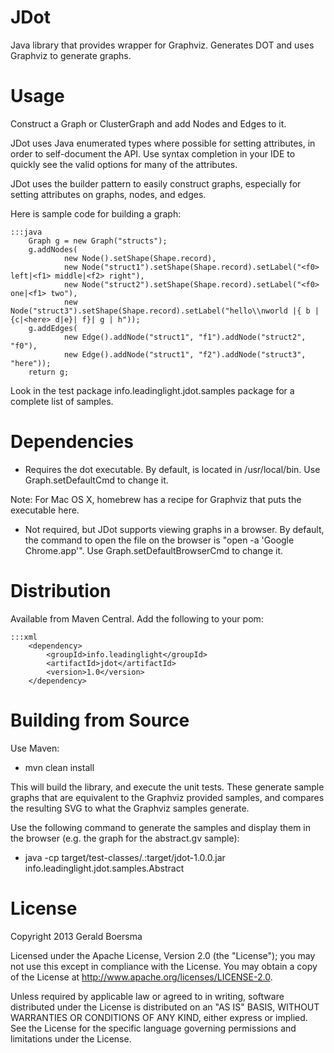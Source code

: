 JDot
====

Java library that provides wrapper for Graphviz. Generates DOT and uses Graphviz to generate graphs.

Usage
=====

Construct a Graph or ClusterGraph and add Nodes and Edges to it.

JDot uses Java enumerated types where possible for setting attributes, in order to self-document
the API. Use syntax completion in your IDE to quickly see the valid options for many of the 
attributes.

JDot uses the builder pattern to easily construct graphs, especially for setting attributes on graphs, nodes, and edges.

Here is sample code for building a graph: 

    :::java
        Graph g = new Graph("structs");
        g.addNodes(
                new Node().setShape(Shape.record),
                new Node("struct1").setShape(Shape.record).setLabel("<f0> left|<f1> middle|<f2> right"),
                new Node("struct2").setShape(Shape.record).setLabel("<f0> one|<f1> two"),
                new Node("struct3").setShape(Shape.record).setLabel("hello\\nworld |{ b |{c|<here> d|e}| f}| g | h"));
        g.addEdges(
                new Edge().addNode("struct1", "f1").addNode("struct2", "f0"),
                new Edge().addNode("struct1", "f2").addNode("struct3", "here"));
        return g;

Look in the test package info.leadinglight.jdot.samples package for a complete list of samples.

Dependencies
============

- Requires the dot executable. By default, is located in /usr/local/bin. Use Graph.setDefaultCmd to change it.

Note: For Mac OS X, homebrew has a recipe for Graphviz that puts the executable here.

- Not required, but JDot supports viewing graphs in a browser. By default, the command to open the file on the browser is "open -a 'Google Chrome.app'". Use Graph.setDefaultBrowserCmd to change it.

Distribution
============

Available from Maven Central. Add the following to your pom:

    :::xml
        <dependency>
            <groupId>info.leadinglight</groupId>
            <artifactId>jdot</artifactId>
            <version>1.0</version>
        </dependency>

Building from Source
====================

Use Maven:

- mvn clean install

This will build the library, and execute the unit tests. These generate sample graphs that are equivalent
to the Graphviz provided samples, and compares the resulting SVG to what the Graphviz samples generate.

Use the following command to generate the samples and display them in the browser (e.g. the graph for the abstract.gv sample):

- java -cp target/test-classes/.:target/jdot-1.0.0.jar info.leadinglight.jdot.samples.Abstract

License
=======

Copyright 2013 Gerald Boersma

Licensed under the Apache License, Version 2.0 (the "License");
you may not use this except in compliance with the License.
You may obtain a copy of the License at http://www.apache.org/licenses/LICENSE-2.0.

Unless required by applicable law or agreed to in writing, software
distributed under the License is distributed on an "AS IS" BASIS,
WITHOUT WARRANTIES OR CONDITIONS OF ANY KIND, either express or implied.
See the License for the specific language governing permissions and
limitations under the License.
 
